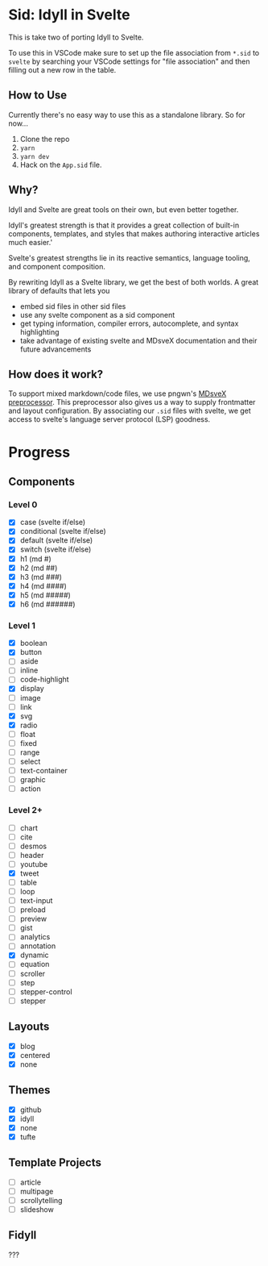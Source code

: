 # Sid: Idyll in Svelte

This is take two of porting Idyll to Svelte.

To use this in VSCode make sure to set up the file association from `*.sid` to `svelte` by searching
your VSCode settings for "file association" and then filling out a new row in the table.

## How to Use

Currently there's no easy way to use this as a standalone library. So for now...

1. Clone the repo
2. `yarn`
3. `yarn dev`
4. Hack on the `App.sid` file.

## Why?

Idyll and Svelte are great tools on their own, but even better together.

Idyll's greatest strength is that it provides a great collection of built-in components, templates, and styles
that makes authoring interactive articles much easier.'

Svelte's greatest strengths lie in its
reactive semantics, language tooling, and component composition.

By rewriting Idyll as a Svelte library, we get the best of both worlds. A great library of defaults
that lets you
- embed sid files in other sid files
- use any svelte component as a sid component
- get typing information, compiler errors, autocomplete, and syntax highlighting
- take advantage of existing svelte and MDsveX documentation and their future advancements

## How does it work?

To support mixed markdown/code files, we use pngwn's [MDsveX
preprocessor](https://github.com/pngwn/MDsveX). This preprocessor also gives us a way to supply
frontmatter and layout configuration. By associating our `.sid` files with svelte, we get access to
svelte's language server protocol (LSP) goodness.

# Progress

## Components

### Level 0
- [x] case (svelte if/else)
- [x] conditional (svelte if/else)
- [x] default (svelte if/else)
- [x] switch (svelte if/else)
- [x] h1 (md #)
- [x] h2 (md ##)
- [x] h3 (md ###)
- [x] h4 (md ####)
- [x] h5 (md #####)
- [x] h6 (md ######)

### Level 1
- [x] boolean
- [x] button
- [ ] aside
- [ ] inline
- [ ] code-highlight
- [x] display
- [ ] image
- [ ] link
- [x] svg
- [x] radio
- [ ] float
- [ ] fixed
- [ ] range
- [ ] select
- [ ] text-container
- [ ] graphic
- [ ] action

### Level 2+
- [ ] chart
- [ ] cite
- [ ] desmos
- [ ] header
- [ ] youtube
- [x] tweet
- [ ] table
- [ ] loop
- [ ] text-input
- [ ] preload
- [ ] preview
- [ ] gist
- [ ] analytics
- [ ] annotation
- [x] dynamic
- [ ] equation
- [ ] scroller
- [ ] step
- [ ] stepper-control
- [ ] stepper

## Layouts
- [x] blog
- [x] centered
- [x] none

## Themes
- [x] github
- [x] idyll
- [x] none
- [x] tufte

## Template Projects
- [ ] article
- [ ] multipage
- [ ] scrollytelling
- [ ] slideshow

## Fidyll

???
